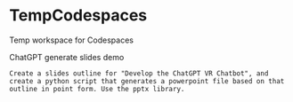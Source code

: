 # TempCodespaces
Temp workspace for Codespaces


ChatGPT generate slides demo
```
Create a slides outline for "Develop the ChatGPT VR Chatbot", and 
create a python script that generates a powerpoint file based on that outline in point form. Use the pptx library.
```